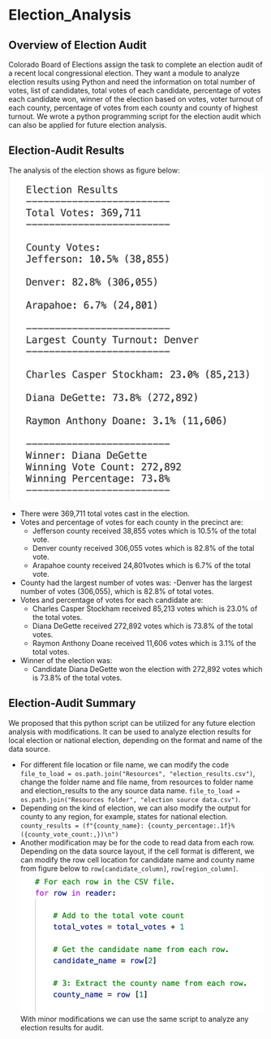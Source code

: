 # Election_Analysis
## Overview of Election Audit
Colorado Board of Elections assign the task to complete an election audit of a recent local congressional election. They want a module to analyze election results using Python and need the information on total number of votes, list of candidates, total votes of each candidate, percentage of votes each candidate won, winner of the election based on votes, voter turnout of each county, percentage of votes from each county and county of highest turnout. We wrote a python programming script for the election audit which can also be applied for future election analysis. 
## Election-Audit Results
The analysis of the election shows as figure below:
![Election_results]( /Resources/Election_results.png)
- There were 369,711 total votes cast in the election.
- Votes and percentage of votes for each county in the precinct are:
   - Jefferson county received 38,855 votes which is 10.5% of the total vote.
   - Denver county received 306,055 votes which is 82.8% of the total vote.
   - Arapahoe county received 24,801votes which is 6.7% of the total vote.
- County had the largest number of votes was:
   -Denver has the largest number of votes (306,055), which is 82.8% of total votes.
- Votes and percentage of votes for each candidate are:
   - Charles Casper Stockham received  85,213 votes which is 23.0% of the total votes.
   - Diana DeGette received 272,892 votes which is 73.8% of the total votes.
   - Raymon Anthony Doane received 11,606 votes which is 3.1% of the total votes.
- Winner of the election was:
   - Candidate Diana DeGette won the election with 272,892 votes which is 73.8% of the total votes.
## Election-Audit Summary
We proposed that this python script can be utilized for any future election analysis with modifications. It can be used to analyze election results for local election or national election, depending on the format and name of the data source. 
- For different file location or file name, we can modify the code `file_to_load = os.path.join("Resources", "election_results.csv")`, change the folder name and file name, from resources to folder name and election_results to the any source data name. `file_to_load = os.path.join("Resources folder", "election source data.csv")`.
- Depending on the kind of election, we can also modify the output for county to any region, for example, states for national election.
`county_results = (f"{county_name}: {county_percentage:.1f}% ({county_vote_count:,})\n")`
- Another modification may be for the code to read data from each row. Depending on the data source layout, if the cell format is different, we can modify the row cell location for candidate name and county name from figure below to `row[candidate_column]`, `row[region_column]`.
![modification_row]( /Resources/modification_row.png)
With minor modifications we can use the same script to analyze any election results for audit.

   
   




